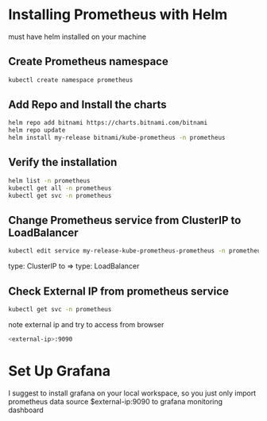 # Installing Prometheus with Helm
must have helm installed on your machine
## Create Prometheus namespace
```bash
kubectl create namespace prometheus
```
## Add Repo and Install the charts
```bash
helm repo add bitnami https://charts.bitnami.com/bitnami
helm repo update
helm install my-release bitnami/kube-prometheus -n prometheus
```
## Verify the installation
```bash
helm list -n prometheus
kubectl get all -n prometheus
kubectl get svc -n prometheus
```
## Change Prometheus service from ClusterIP to LoadBalancer
```bash
kubectl edit service my-release-kube-prometheus-prometheus -n prometheus
```
type: ClusterIP  to => type: LoadBalancer

## Check External IP from prometheus service
```bash
kubectl get svc -n prometheus 
```
note external ip and try to access from browser
```bash
<external-ip>:9090
```

# Set Up Grafana
I suggest to install grafana on your local workspace, so you just only import prometheus data source $external-ip:9090 to grafana monitoring dashboard